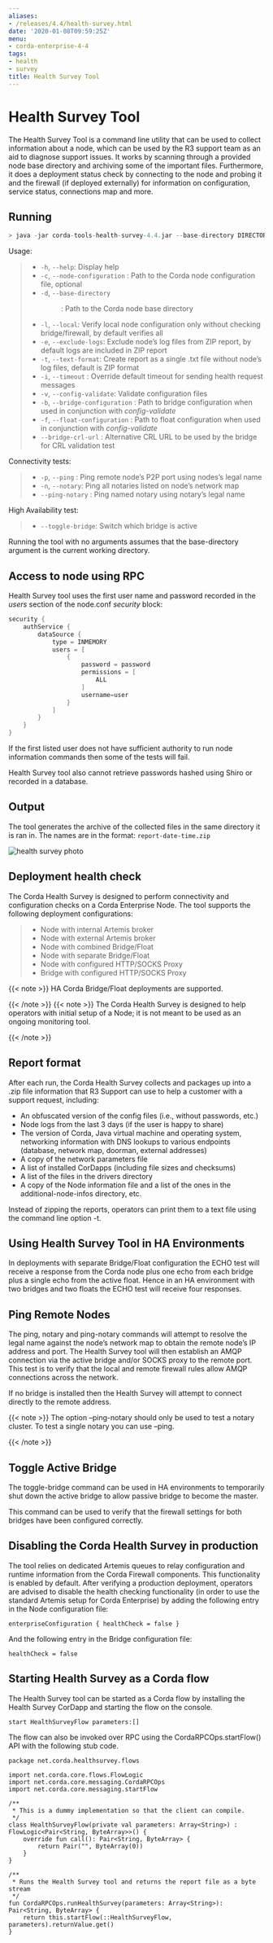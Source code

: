```yaml
---
aliases:
- /releases/4.4/health-survey.html
date: '2020-01-08T09:59:25Z'
menu:
- corda-enterprise-4-4
tags:
- health
- survey
title: Health Survey Tool
---
```






# Health Survey Tool

The Health Survey Tool is a command line utility that can be used to collect information about a node,
which can be used by the R3 support team as an aid to diagnose support issues. It works by scanning through a provided
node base directory and archiving some of the important files. Furthermore, it does a deployment status check by connecting to the node and probing
it and the firewall (if deployed externally) for information on configuration, service status, connections map and more.


## Running

```kotlin
> java -jar corda-tools-health-survey-4.4.jar --base-directory DIRECTORY [--node-configuration DIRECTORY]
```


Usage:

> 
> 
> * `-h`, `--help`:                        Display help
> * `-c`, `--node-configuration` <file>:   Path to the Corda node configuration file, optional
> * `-d`, `--base-directory` <dir>:        Path to the Corda node base directory
> * `-l`, `--local`:                       Verify local node configuration only without checking bridge/firewall, by default verifies all
> * `-e`, `--exclude-logs`:                Exclude node’s log files from ZIP report, by default logs are included in ZIP report
> * `-t`, `--text-format`:                 Create report as a single .txt file without node’s log files, default is ZIP format
> * `-i`, `--timeout` <arg>:               Override default timeout for sending health request messages
> * `-v`, `--config-validate`:             Validate configuration files
> * `-b`, `--bridge-configuration` <file>: Path to bridge configuration when used in conjunction with *config-validate*
> * `-f`, `--float-configuration` <file>:  Path to float configuration when used in conjunction with *config-validate*
> * `--bridge-crl-url` <url>:        Alternative CRL URL to be used by the bridge for CRL validation test


Connectivity tests:

> 
> 
> * `-p`, `--ping` <legal-name>:           Ping remote node’s P2P port using nodes’s legal name
> * `-n`, `--notary`:                      Ping all notaries listed on node’s network map
> * `--ping-notary` <legal-name>:    Ping named notary using notary’s legal name


High Availability test:

> 
> 
> * `--toggle-bridge`:              Switch which bridge is active


Running the tool with no arguments assumes that the base-directory argument is the current working directory.


## Access to node using RPC

Health Survey tool uses the first user name and password recorded in the *users* section of the node.conf *security* block:

```kotlin
security {
    authService {
        dataSource {
            type = INMEMORY
            users = [
                {
                    password = password
                    permissions = [
                        ALL
                    ]
                    username=user
                }
            ]
        }
    }
}
```

If the first listed user does not have sufficient authority to run node information commands then some
of the tests will fail.

Health Survey tool also cannot retrieve passwords hashed using Shiro or recorded in a database.


## Output

The tool generates the archive of the collected files in the same directory it is ran in. The names are in the format: `report-date-time.zip`

![health survey photo](resources/health-survey/health-survey-photo.png "health survey photo")

## Deployment health check

The Corda Health Survey is designed to perform connectivity and configuration checks on a Corda Enterprise Node. The tool supports the following deployment configurations:

> 
> 
> * Node with internal Artemis broker
> * Node with external Artemis broker
> * Node with combined Bridge/Float
> * Node with separate Bridge/Float
> * Node with configured HTTP/SOCKS Proxy
> * Bridge with configured HTTP/SOCKS Proxy


{{< note >}}
HA Corda Bridge/Float deployments are supported.

{{< /note >}}
{{< note >}}
The Corda Health Survey is designed to help operators with initial setup of a Node; it is not meant to be used as an ongoing monitoring tool.

{{< /note >}}

## Report format

After each run, the Corda Health Survey collects and packages up into a .zip file information that R3 Support can use to help a customer with a support request, including:


* An obfuscated version of the config files (i.e., without passwords, etc.)
* Node logs from the last 3 days (if the user is happy to share)
* The version of Corda, Java virtual machine and operating system, networking information with DNS lookups to various endpoints (database, network map, doorman, external addresses)
* A copy of the network parameters file
* A list of installed CorDapps (including file sizes and checksums)
* A list of the files in the drivers directory
* A copy of the Node information file and a list of the ones in the additional-node-infos directory, etc.

Instead of zipping the reports, operators can print them to a text file using the command line option -t.


## Using Health Survey Tool in HA Environments

In deployments with separate Bridge/Float configuration the ECHO test will receive a response from the Corda node plus one echo
from each bridge plus a single echo from the active float.
Hence in an HA environment with two bridges and two floats the ECHO test will receive four responses.


## Ping Remote Nodes

The ping, notary and ping-notary commands will attempt to resolve the legal name against the node’s network map to obtain the remote
node’s IP address and port. The Health Survey tool will then establish an AMQP connection via the active bridge and/or SOCKS proxy
to the remote port. This test is to verify that the local and remote firewall rules allow AMQP connections across the network.

If no bridge is installed then the Health Survey will attempt to connect directly to the remote address.

{{< note >}}
The option –ping-notary should only be used to test a notary cluster. To test a single notary you can use –ping.

{{< /note >}}

## Toggle Active Bridge

The toggle-bridge command can be used in HA environments to temporarily shut down the active bridge to allow passive bridge
to become the master.

This command can be used to verify that the firewall settings for both bridges have been configured correctly.


## Disabling the Corda Health Survey in production

The tool relies on dedicated Artemis queues to relay configuration and runtime information from the Corda Firewall components. This functionality is enabled by default.
After verifying a production deployment, operators are advised to disable the health checking functionality (in order to use the standard Artemis setup for Corda Enterprise) by adding the following entry in the Node configuration file:

```none
enterpriseConfiguration { healthCheck = false }
```

And the following entry in the Bridge configuration file:

```none
healthCheck = false
```


## Starting Health Survey as a Corda flow

The Health Survey tool can be started as a Corda flow by installing the Health Survey CorDapp and starting the flow on the console.

```none
start HealthSurveyFlow parameters:[]
```

The flow can also be invoked over RPC using the CordaRPCOps.startFlow() API with the following stub code.

```none
package net.corda.healthsurvey.flows

import net.corda.core.flows.FlowLogic
import net.corda.core.messaging.CordaRPCOps
import net.corda.core.messaging.startFlow

/**
 * This is a dummy implementation so that the client can compile.
 */
class HealthSurveyFlow(private val parameters: Array<String>) : FlowLogic<Pair<String, ByteArray>>() {
    override fun call(): Pair<String, ByteArray> {
        return Pair("", ByteArray(0))
    }
}

/**
 * Runs the Health Survey tool and returns the report file as a byte stream
 */
fun CordaRPCOps.runHealthSurvey(parameters: Array<String>): Pair<String, ByteArray> {
    return this.startFlow(::HealthSurveyFlow, parameters).returnValue.get()
}
```

